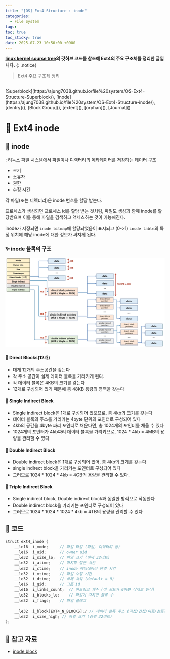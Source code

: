 ```yaml
---
title: "[OS] Ext4 Structure : inode"
categories:
  - File System
tags:
toc: true
toc_sticky: true
date: 2025-07-23 10:50:00 +0900
---
```


<strong>[linux kernel sourse tree](https://github.com/torvalds/linux)의 깃허브 코드를 참조해 Ext4의 주요 구조체를 정리한 글입니다.</strong>
{: .notice}


> Ext4 주요 구조체 정리
<br/>
[Superblock](https://ajung7038.github.io/file%20system/OS-Ext4-Structure-Superblock/), [inode](https://ajung7038.github.io/file%20system/OS-Ext4-Structure-inode/), [dentry](), [Block Group](), [extent](), [orphan](), [Journal]()

# 📌 Ext4 inode

## 🫧 inode

: 리눅스 파일 시스템에서 파일이나 디렉터리의 메타데이터를 저장하는 데이터 구조

- 크기
- 소유자
- 권한
- 수정 시간

각 파일(또는 디렉터리)은 inode 번호를 할당 받는다.

프로세스가 생성되면 프로세스 id를 할당 받는 것처럼, 파일도 생성과 함께 inode를 할당받으며 이를 통해 파일을 검색하고 액세스하는 것이 가능해진다.

inode가 저장되면 `inode bitmap`에 할당되었음이 표시되고 (0->1) `inode table`의 특정 위치에 해당 inode에 대한 정보가 써지게 된다.

### ✨ inode 블록의 구조

![alt text](../../../assets/image/OS/inode.png)

#### 🌙 Direct Blocks(12개)
- 대개 12개의 주소공간을 갖는다
- 각 주소 공간이 실제 데이터 블록을 가리키게 된다.
- 각 데이터 블록은 4KB의 크기를 갖는다
- 12개로 구성되어 있기 때문에 총 48KB 용량의 영역을 갖는다
 
#### 🌙 Single Indirect Block 
- Single indirect block은 1개로 구성되어 있으므로, 총 4kb의 크기를 갖는다
- 데이터 블록의 주소를 가리키는 4byte 단위의 포인터로 구성되어 있다
- 4kb의 공간을 4byte 짜리 포인터로 채운다면, 총 1024개의 포인터를 채울 수 있다
- 1024개의 포인터가 4kb짜리 데이터 블록을 가리키므로, 1024 * 4kb = 4MB의 용량을 관리할 수 있다
 
#### 🌙 Double Indirect Block 
- Double indirect block은 1개로 구성되어 있어, 총 4kb의 크기를 갖는다
- single indirect block을 가리키는 포인터로 구성되어 있다
- 그러므로 1024 * 1024 * 4kb = 4GB의 용량을 관리할 수 있다.
 
#### 🌙 Triple Indirect Block
- Single indirect block, Double indirect block과 동일한 방식으로 작동한다
- Double indirect block을 가리키는 포인터로 구성되어 있다
- 그러므로 1024 * 1024 * 1024 * 4kb = 4TB의 용량을 관리할 수 있다


## 🫧 코드

```java
struct ext4_inode {
	__le16	i_mode;		// 파일 타입 (파일, 디렉터리 등)
	__le16	i_uid;		// owner uid
	__le32	i_size_lo;	// 파일 크기 (하위 32비트)
	__le32	i_atime;	// 마지막 접근 시간
	__le32	i_ctime;	// inode 메타데이터 변경 시간
	__le32	i_mtime;	// 파일 수정 시간
	__le32	i_dtime;	// 삭제 시각 (default = 0)
	__le16	i_gid;		// 그룹 id
	__le16	i_links_count;	// 하드링크 개수 (이 필드가 0이면 삭제로 인식)
	__le32	i_blocks_lo;	// 파일이 차지한 블록 수
	__le32	i_flags;	// 파일 플래그

	__le32	i_block[EXT4_N_BLOCKS];/ // 데이터 블록 주소 (직접/간접/이중/삼중)
	__le32	i_size_high; // 파일 크기 (상위 32비트)
};
```

## 🫧 참고 자료
- [inode block](https://devraphy.tistory.com/250)